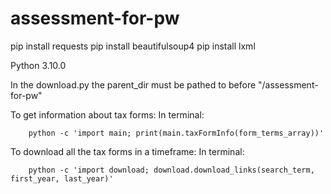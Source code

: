 # assessment-for-pw

pip install requests 
pip install beautifulsoup4
pip install lxml

Python 3.10.0 

In the download.py the parent_dir must be pathed to before "/assessment-for-pw"

To get information about tax forms:
In terminal:
``` 
    python -c 'import main; print(main.taxFormInfo(form_terms_array))'
```

To download all the tax forms in a timeframe:
In terminal:
```
    python -c 'import download; download.download_links(search_term, first_year, last_year)'

```